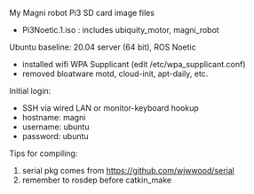 My Magni robot Pi3 SD card image files
* Pi3Noetic.1.iso : includes ubiquity_motor, magni_robot
  
Ubuntu baseline: 20.04 server (64 bit), ROS Noetic 
* installed wifi WPA Supplicant (edit /etc/wpa_supplicant.conf)
* removed bloatware motd, cloud-init, apt-daily, etc.

Initial login:
* SSH via wired LAN or monitor-keyboard hookup
* hostname: magni
* username: ubuntu
* password: ubuntu

Tips for compiling:
1. serial pkg comes from 
https://github.com/wjwwood/serial
2. remember to rosdep before catkin_make
